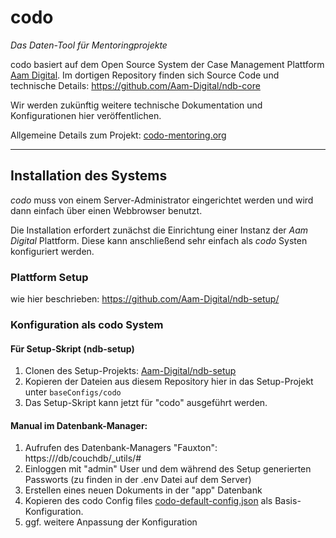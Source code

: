 # codo
*Das Daten-Tool für Mentoringprojekte*

codo basiert auf dem Open Source System der Case Management Plattform [Aam Digital](https://github.com/Aam-Digital/ndb-core).
Im dortigen Repository finden sich Source Code und technische Details: https://github.com/Aam-Digital/ndb-core

Wir werden zukünftig weitere technische Dokumentation und Konfigurationen hier veröffentlichen.

Allgemeine Details zum Projekt: [codo-mentoring.org](https://codo-mentoring.org/)

-----
## Installation des Systems
_codo_ muss von einem Server-Administrator eingerichtet werden und wird dann einfach über einen Webbrowser benutzt.

Die Installation erfordert zunächst die Einrichtung einer Instanz der _Aam Digital_ Plattform.
Diese kann anschließend sehr einfach als _codo_ Systen konfiguriert werden.

### Plattform Setup
wie hier beschrieben: https://github.com/Aam-Digital/ndb-setup/

### Konfiguration als codo System

#### Für Setup-Skript (ndb-setup)
1. Clonen des Setup-Projekts: [Aam-Digital/ndb-setup](https://github.com/Aam-Digital/ndb-setup)
2. Kopieren der Dateien aus diesem Repository hier in das Setup-Projekt unter `baseConfigs/codo`
3. Das Setup-Skript kann jetzt für "codo" ausgeführt werden.

#### Manual im Datenbank-Manager:
1. Aufrufen des Datenbank-Managers "Fauxton": https://<system-url>/db/couchdb/_utils/#
2. Einloggen mit "admin" User und dem während des Setup generierten Passworts (zu finden in der .env Datei auf dem Server)
3. Erstellen eines neuen Dokuments in der "app" Datenbank
4. Kopieren des codo Config files [codo-default-config.json](./entities.json) als Basis-Konfiguration.
5. ggf. weitere Anpassung der Konfiguration
